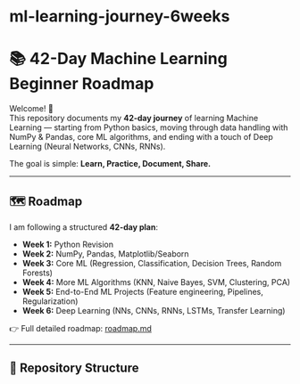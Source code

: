 # ml-learning-journey-6weeks

# 📚 42-Day Machine Learning Beginner Roadmap

Welcome! 👋  
This repository documents my **42-day journey** of learning Machine Learning — starting from Python basics, moving through data handling with NumPy & Pandas, core ML algorithms, and ending with a touch of Deep Learning (Neural Networks, CNNs, RNNs).  

The goal is simple: **Learn, Practice, Document, Share.**

---

## 🗺️ Roadmap
I am following a structured **42-day plan**:  

- **Week 1:** Python Revision  
- **Week 2:** NumPy, Pandas, Matplotlib/Seaborn  
- **Week 3:** Core ML (Regression, Classification, Decision Trees, Random Forests)  
- **Week 4:** More ML Algorithms (KNN, Naive Bayes, SVM, Clustering, PCA)  
- **Week 5:** End-to-End ML Projects (Feature engineering, Pipelines, Regularization)  
- **Week 6:** Deep Learning (NNs, CNNs, RNNs, LSTMs, Transfer Learning)  

👉 Full detailed roadmap: [roadmap.md](./roadmap.md)

---

## 📂 Repository Structure
